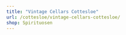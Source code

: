 ```yaml
---
title: "Vintage Cellars Cottesloe"
url: /cottesloe/vintage-cellars-cottesloe/
shop: Spirituosen
---
```


